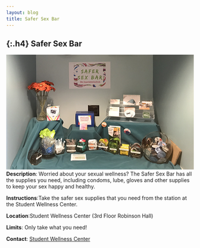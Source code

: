 ```yaml
---
layout: blog
title: Safer Sex Bar
---
```

{:.h4}
  Safer Sex Bar
----------

[<img src="pictures/Health/Safer Sex Bar/safer-sex-bar.png" id = "safersex" class = "larger_img">](https://students.dartmouth.edu/wellness-center/prevention-education/relationships-sexual-health/sexual-health/safer-sex-bar) 
**Description**: Worried about your sexual wellness? The Safer Sex Bar has all the supplies you need, including condoms, lube, gloves and other supplies to keep your sex happy and healthy. 

**Instructions**:Take the safer sex supplies that you need from the station at the Student Wellness Center.
                  
**Location**:Student Wellness Center (3rd Floor Robinson Hall)


**Limits**:  Only take what you need!

**Contact**: [Student Wellness Center](mailto:student.wellness.center@dartmouth.edu)